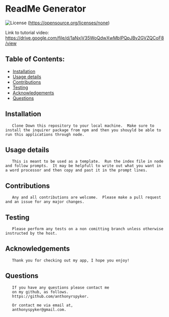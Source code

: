 # ReadMe Generator
   
   ![License](https://img.shields.io/static/v1?label=License&message=none&color=green)
   (https://opensource.org/licenses/none)
   
   Link to tutorial video: https://drive.google.com/file/d/1aNxjV35WoQdwXwMbIPQpJBv2GVZQCoF8/view
   ## Table of Contents:
   - [Installation](##installation)
   - [Usage details](##usage-details)
   - [Contributions](##contributions)
   - [Testing](##testing)
   - [Acknowledgements](##acknowledgements)
   - [Questions](##questions)

   

   ## Installation
       
       Clone Down this repository to your local machine.  Make sure to install the inquirer package from npm and then you shouyld be able to run this applications through node.
       
   ## Usage details
       
       This is meant to be used as a template.  Run the index file in node and follow prompts.  It may be helpfull to write out what you want in a word processor and then copy and past it in the prompt lines.
       
   ## Contributions
       
       Any and all contributions are welcome.  Please make a pull request and an issue for any major changes.
       
   ## Testing
       
       Please perform any tests on a non comitting branch unless otherwise instructed by the host.
       
   ## Acknowledgements

       Thank you for checking out my app, I hope you enjoy!
    
   ## Questions
       
       If you have any questions please contact me
       on my github, as follows.
       https://github.com/anthonyrspyker.
       
       Or contact me via email at,
       anthonyspyker@gmail.com.
       

